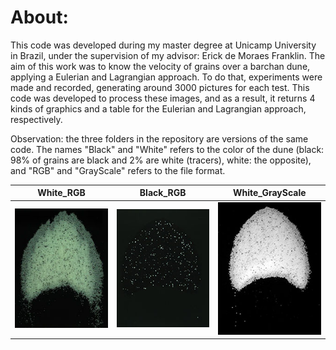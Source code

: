 # About: 

  This code was developed during my master degree at Unicamp University in Brazil, under the supervision of my advisor: Erick de Moraes Franklin. The aim of this work was to know the velocity of grains over a barchan dune, applying a Eulerian and Lagrangian approach. To do that, experiments were made and recorded, generating around 3000 pictures for each test. This code was developed to process these images, and as a result, it returns 4 kinds of graphics and a table for the Eulerian and Lagrangian approach, respectively.
  
  Observation: the three folders in the repository are versions of the same code. The names "Black" and "White" refers to the color of the dune (black: 98% of grains are black and 2% are white (tracers), white: the opposite), and "RGB" and "GrayScale" refers to the file format.



  
White_RGB             |  Black_RGB             |  White_GrayScale
:-------------------------:|:-------------------------:|:-------------------------:
![](Figures/White_RGB.jpg)  |  ![](Figures/Black_RGB.jpg)  |  ![](Figures/White_GrayScale.jpg)





